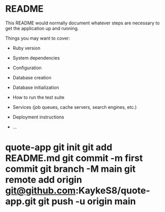 # README

This README would normally document whatever steps are necessary to get the
application up and running.

Things you may want to cover:

* Ruby version

* System dependencies

* Configuration

* Database creation

* Database initialization

* How to run the test suite

* Services (job queues, cache servers, search engines, etc.)

* Deployment instructions

* ...
# quote-app git init git add README.md git commit -m first commit git branch -M main git remote add origin git@github.com:KaykeS8/quote-app.git git push -u origin main
